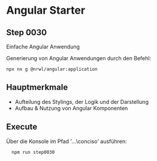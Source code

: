 # Angular Starter #

## Step 0030

Einfache Angular Anwendung

Generierung von Angular Anwendungen durch den Befehl: 
```shell
npx nx g @nrwl/angular:application
```

## Hauptmerkmale
 - Aufteilung des Stylings, der Logik und der Darstellung
 - Aufbau & Nutzung von Angular Komponenten

## Execute
Über die Konsole im Pfad '...\conciso' ausführen:
```shell
  npm run step0030
```